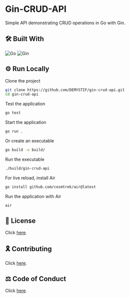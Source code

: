 # Gin-CRUD-API

Simple API demonstrating CRUD operations in Go with Gin.

## 🛠 Built With

![Go](https://img.shields.io/badge/go-2F4F4F?style=for-the-badge&logo=go)
![Gin](https://img.shields.io/badge/gin-2F4F4F?style=for-the-badge&logo=go)

## ⚙️ Run Locally

Clone the project

```bash
git clone https://github.com/DEMYSTIF/gin-crud-api.git
cd gin-crud-api
```

Test the application

```bash
go test
```

Start the application

```bash
go run .
```

Or create an executable

```bash
go build -o build/
```

Run the executable

```bash
./build/gin-crud-api
```

For live reload, install Air

```bash
go install github.com/cosmtrek/air@latest
```

Run the application with Air

```bash
air
```

## 📜 License

Click [here](./LICENSE.md).

## 🎗️ Contributing

Click [here](./CONTRIBUTING.md).

## ⚖️ Code of Conduct

Click [here](./CODE_OF_CONDUCT.md).
